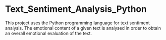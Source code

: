 # Text_Sentiment_Analysis_Python
This project uses the Python programming language for text sentiment analysis. The emotional content of a given text is analysed in order to obtain an overall emotional evaluation of the text.

